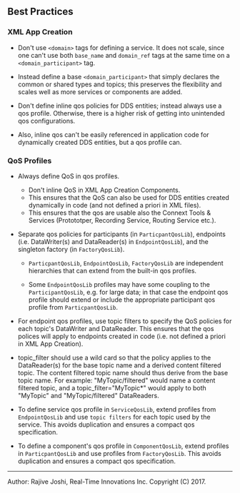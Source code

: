 ## Best Practices

### XML App Creation

- Don't use `<domain>` tags for defining a service. It does not scale, 
  since one can't use both `base_name` and `domain_ref` tags at the same 
  time on a `<domain_participant>` tag.
   
- Instead define a base `<domain_participant>` that simply declares 
  the common or shared types and topics; this preserves the 
  flexibility and scales well as more services or components are 
  added.
 
 - Don't define inline qos policies for DDS entities; instead always use a qos 
   profile. Otherwise, there is a higher risk of getting into unintended qos 
   configurations. 
   
 - Also, inline qos can't be easily referenced in application
   code for dynamically created DDS entities, but a qos profile can.
   

### QoS Profiles

- Always define QoS in qos profiles.
  - Don't inline QoS in XML App Creation Components.
  - This ensures that the QoS can also be used for DDS entities created 
    dynamically in code (and not defined a priori in XML files).
  - This ensures that the qos are usable also the Connext Tools & Services 
    (Protototper, Recording Service, Routing Service etc.).

- Separate qos policies for participants (in `ParticpantQosLib`), 
  endpoints (i.e. DataWriter(s) and DataReader(s) in `EndpointQosLib`), and the
  singleton factory (in `FactoryQosLib`).

   - `ParticpantQosLib`,  `EndpointQosLib`, `FactoryQosLib` are independent hierarchies
      that can extend from the built-in qos profiles.
   
   - Some `EndpointQosLib` profiles may have some coupling to the 
     `ParticipantQosLib`, e.g. for large data; in that case the endpoint qos 
     profile should extend or include the appropriate participant qos profile 
     from `ParticpantQosLib`.

- For endpoint qos profiles, use topic filters to specify the QoS policies 
  for each topic's DataWriter and DataReader. This  ensures that the qos
  polices will apply to endpoints created in code (i.e. not defined a priori 
  in XML App Creation).
  
- topic_filter should use a wild card so that the policy applies to the 
  DataReader(s) for the base topic name and a derived content filtered topic.
  The content filtered topic name should thus derive from the base
  topic name. For example: "MyTopic/filtered" would name a content filtered
  topic, and a topic_filter="MyTopic*" would apply to both "MyTopic" and 
  "MyTopic/filtered" DataReaders.
  

- To define service qos profile in `ServiceQosLib`, extend profiles from 
  `EndpointQosLib` and use `topic filters` for each topic used by the service. This
   avoids duplication and ensures a compact qos specification.
  
- To define a component's qos profile in `ComponentQosLib`, extend profiles in 
  `ParticpantQosLib` and use profiles from `FactoryQosLib`. This 
   avoids duplication and ensures a compact qos specification.
  
---
Author: Rajive Joshi, Real-Time Innovations Inc. Copyright (C) 2017.
